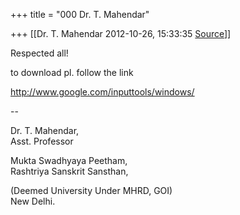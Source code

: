 +++
title = "000 Dr. T. Mahendar"

+++
[[Dr. T. Mahendar	2012-10-26, 15:33:35 [Source](https://groups.google.com/g/bvparishat/c/ekXqU8tExeo)]]



Respected all!

to download pl. follow the link

<http://www.google.com/inputtools/windows/>  

  

--  

Dr. T. Mahendar,  
    Asst. Professor

Mukta Swadhyaya Peetham,  
Rashtriya Sanskrit Sansthan,

(Deemed University Under MHRD, GOI)  
New Delhi.

  

